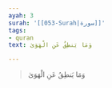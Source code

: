 ```yaml
---
ayah: 3
surah: '[[053-Surah|سورة]]'
tags:
- quran
text: وَمَا يَنطِقُ عَنِ الْهَوَىٰ

---
```

> وَمَا يَنطِقُ عَنِ الْهَوَىٰ
